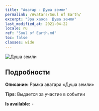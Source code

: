 ```yaml
---
title: "Аватар - Душа земли"
permalink: /Avatars/Soul of Earth/
excerpt: "Эра хаоса  Душа земли"
last_modified_at: 2021-04-22
locale: ru
ref: "Soul of Earth.md"
toc: false
classes: wide
---
```

 ![Душа земли](/images/a/avatarFrame_53.png)

## Подробности

 **Описание:** Рамка аватара «Душа земли» 

 **Tips:** Выдается за участие в событии 

 **Is available:**  - 

